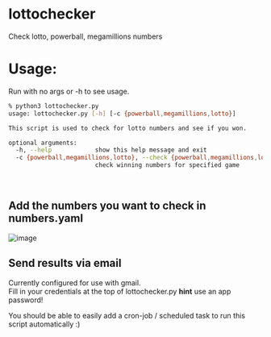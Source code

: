 # lottochecker
Check lotto, powerball, megamillions numbers

# Usage:
Run with no args or -h to see usage.

```bash
% python3 lottochecker.py
usage: lottochecker.py [-h] [-c {powerball,megamillions,lotto}]

This script is used to check for lotto numbers and see if you won.

optional arguments:
  -h, --help            show this help message and exit
  -c {powerball,megamillions,lotto}, --check {powerball,megamillions,lotto}
                        check winning numbers for specified game
```
<br>

## Add the numbers you want to check in numbers.yaml </h3>
![image](https://user-images.githubusercontent.com/24526564/100815324-9ee79e80-3411-11eb-9879-040fa7bb6ece.png)
<br>

## Send results via email
Currently configured for use with gmail.
<br> 
Fill in your credentials at the top of lottochecker.py
**hint** use an app password!
<br> 

You should be able to easily add a cron-job / scheduled task to run this script automatically :)
